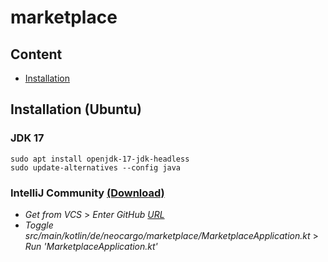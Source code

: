 # marketplace
## Content
- [Installation](#installation-ubuntu)
## Installation (Ubuntu)
### JDK 17
    sudo apt install openjdk-17-jdk-headless
    sudo update-alternatives --config java


### IntelliJ Community [(Download)](https://www.jetbrains.com/idea/download/)

* _Get from VCS_ > _Enter GitHub [URL](https://github.com/jakobeberhardt/marketplace)_ 
* _Toggle  src/main/kotlin/de/neocargo/marketplace/MarketplaceApplication.kt_  >  _Run 'MarketplaceApplication.kt'_